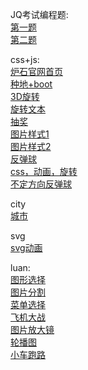 
JQ考试编程题:<br/>
[第一题](http://jinyuezhong.github.io/考试大题/10-12-考试.html)<br/>
[第二题](http://jinyuezhong.github.io/考试大题/10-12-考试2.html)<br/>



css+js:<br/>
[炉石官网首页](http://jinyuezhong.github.io/css.js/lushi/lushi.html)<br/>
[种地+boot](http://jinyuezhong.github.io/css.js/zhongdi/indext.html)<br/>
[3D旋转](http://jinyuezhong.github.io/css.js/lianshi/3Dxuanzhuan.html)<br/>
[旋转文本](http://jinyuezhong.github.io/css.js/lianshi/旋转跳跃我闭着眼.html)<br/>
[抽奖](http://jinyuezhong.github.io/css.js/lianshi/chojian)<br/>
[图片样式1](http://jinyuezhong.github.io/css.js/lianshi/tupianscript.html)<br/>
[图片样式2](http://jinyuezhong.github.io/css.js/lianshi/tupianyanshi+css.html)<br/>
[反弹球](http://jinyuezhong.github.io/css.js/tantiao.html)<br/>
[css，动画，旋转](http://jinyuezhong.github.io/css.js/lianshi/10-2-transform.html)<br/>
[不定方向反弹球](http://jinyuezhong.github.io/css.js/lianshi/fangtangqiu.html)<br/>

city<br/>
[城市](http://jinyuezhong.github.io/city/cityxuan.html)<br/>

svg<br/>
[svg动画](http://jinyuezhong.github.io/svg/10-4-SVG.html)<br/>

luan:<br/>
[图形选择](http://jinyuezhong.github.io/luan/图形选择.html)<br/>
[图片分割](http://jinyuezhong.github.io/luan/图片分割.html)<br/>
[菜单选择](http://jinyuezhong.github.io/luan/菜单选择.html)<br/>
[飞机大战](http://jinyuezhong.github.io/luan/飞机大战.html)<br/>
[图片放大镜](http://jinyuezhong.github.io/luan/图片放大镜.html)<br/>
[轮播图](http://jinyuezhong.github.io/luan/轮播图.html)<br/>
[小车跑路](http://jinyuezhong.github.io/luan/小车跑路.html)<br/>
